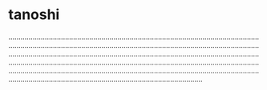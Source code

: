 # tanoshi

............................................................................................................................................................................................................................................................................................................................................................................................................................................................................................................................................................................................................................................................................................................................................